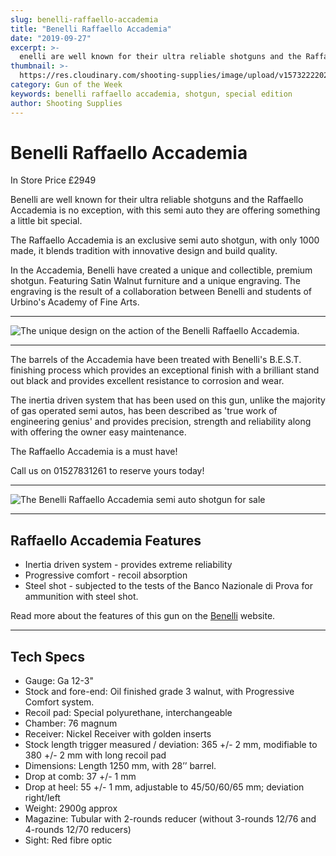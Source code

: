 ```yaml
---
slug: benelli-raffaello-accademia
title: "Benelli Raffaello Accademia"
date: "2019-09-27"
excerpt: >-
  enelli are well known for their ultra reliable shotguns and the Raffaello Accademia is no exception, with this semi auto they are offering something a little bit special.
thumbnail: >-
  https://res.cloudinary.com/shooting-supplies/image/upload/v1573222202/Blog/BenelliRaffaelloAccademiaGOTWSlide_vvohwj.webp
category: Gun of the Week
keywords: benelli raffaello accademia, shotgun, special edition
author: Shooting Supplies
---
```


# **Benelli Raffaello Accademia**

In Store Price £2949

Benelli are well known for their ultra reliable shotguns and the Raffaello Accademia is no exception, with this semi auto they are offering something a little bit special.

The Raffaello Accademia is an exclusive semi auto shotgun, with only 1000 made, it blends tradition with innovative design and build quality.

In the Accademia, Benelli have created a unique and collectible, premium shotgun. Featuring Satin Walnut furniture and a unique engraving. The engraving is the result of a collaboration between Benelli and students of Urbino's Academy of Fine Arts.

---

![The unique design on the action of the Benelli Raffaello Accademia.](https://res.cloudinary.com/shooting-supplies/image/upload/v1573222207/guns/Raffaello-Accademia-2_oaha1c.webp)

---

The barrels of the Accademia have been treated with Benelli's B.E.S.T. finishing process which provides an exceptional finish with a brilliant stand out black and provides excellent resistance to corrosion and wear.

The inertia driven system that has been used on this gun, unlike the majority of gas operated semi autos, has been described as 'true work of engineering genius' and provides precision, strength and reliability along with offering the owner easy maintenance.

The Raffaello Accademia is a must have!

Call us on 01527831261 to reserve yours today!

---

![The Benelli Raffaello Accademia semi auto shotgun for sale](https://res.cloudinary.com/shooting-supplies/image/upload/v1573222205/guns/Raffaello-Accademia_p9znr8.png)

---

## **Raffaello Accademia Features**

- Inertia driven system - provides extreme reliability
- Progressive comfort - recoil absorption
- Steel shot - subjected to the tests of the Banco Nazionale di Prova for ammunition with steel shot.

Read more about the features of this gun on the [Benelli](https://www.benelli.it/en/products/semiautomatic-shotguns/raffaello/raffaello-accademia#node-arma-full-group-canne) website.

---

## **Tech Specs**

- Gauge: Ga 12-3"
- Stock and fore-end: Oil finished grade 3 walnut, with Progressive Comfort system.
- Recoil pad: Special polyurethane, interchangeable
- Chamber: 76 magnum
- Receiver: Nickel Receiver with golden inserts
- Stock length trigger measured / deviation: 365 +/- 2 mm, modifiable to 380 +/- 2 mm with long recoil pad
- Dimensions: Length 1250 mm, with 28’’ barrel.
- Drop at comb: 37 +/- 1 mm
- Drop at heel: 55 +/- 1 mm, adjustable to 45/50/60/65 mm; deviation right/left
- Weight: 2900g approx
- Magazine: Tubular with 2-rounds reducer (without 3-rounds 12/76 and 4-rounds 12/70 reducers)
- Sight: Red fibre optic
